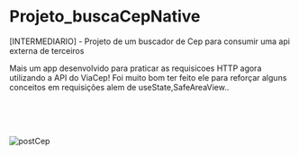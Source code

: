 # Projeto_buscaCepNative
[INTERMEDIARIO] - Projeto de um buscador de Cep para consumir uma api externa de terceiros


Mais um app desenvolvido para praticar as requisicoes HTTP agora utilizando a API do ViaCep!
Foi muito bom ter feito ele para reforçar alguns conceitos em requisições alem de useState,SafeAreaView..

<br><br><br>

![postCep](https://user-images.githubusercontent.com/101480326/206501296-d360ac25-7fd8-4cff-8ad3-f9e08e02b239.jpg)
